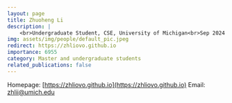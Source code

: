 ```yaml
---
layout: page
title: Zhuoheng Li
description: |
    <br>Undergraduate Student, CSE, University of Michigan<br>Sep 2024 -- Present
img: assets/img/people/default_pic.jpeg
redirect: https://zhliovo.github.io
importance: 6955
category: Master and undergraduate students
related_publications: false
---
```

Homepage: [https://zhliovo.github.io](https://zhliovo.github.io)
Email: [zhlii@umich.edu](mailto:zhlii@umich.edu)
